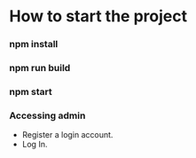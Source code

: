 # How to start the project

### npm install

### npm run build

### npm start

### Accessing admin

- Register a login account.
- Log In. 
